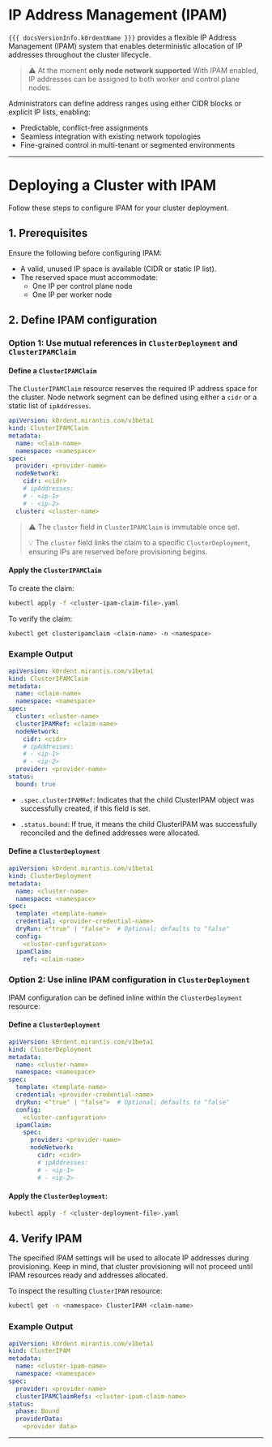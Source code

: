 
# IP Address Management (IPAM)

`{{{ docsVersionInfo.k0rdentName }}}` provides a flexible IP Address Management (IPAM) system that enables deterministic allocation of IP addresses throughout the cluster lifecycle.
> ⚠️ At the moment **only node network supported**
With IPAM enabled, IP addresses can be assigned to both worker and control plane nodes.

Administrators can define address ranges using either CIDR blocks or explicit IP lists, enabling:

- Predictable, conflict-free assignments
- Seamless integration with existing network topologies
- Fine-grained control in multi-tenant or segmented environments

---

# Deploying a Cluster with IPAM

Follow these steps to configure IPAM for your cluster deployment.

## 1. Prerequisites

Ensure the following before configuring IPAM:

- A valid, unused IP space is available (CIDR or static IP list).
- The reserved space must accommodate:
  - One IP per control plane node
  - One IP per worker node

## 2. Define IPAM configuration

### Option 1: Use mutual references in `ClusterDeployment` and `ClusterIPAMClaim`

#### Define a `ClusterIPAMClaim`

The `ClusterIPAMClaim` resource reserves the required IP address space for the cluster. Node network segment can be defined using either a `cidr` or a static list of `ipAddresses`.

```yaml
apiVersion: k0rdent.mirantis.com/v1beta1
kind: ClusterIPAMClaim
metadata:
  name: <claim-name>
  namespace: <namespace>
spec:
  provider: <provider-name>
  nodeNetwork:
    cidr: <cidr>
    # ipAddresses:
    # - <ip-1>
    # - <ip-2>
  cluster: <cluster-name>
```

> ⚠️ The `cluster` field in `ClusterIPAMClaim` is immutable once set.
> 
> 💡 The `cluster` field links the claim to a specific `ClusterDeployment`, ensuring IPs are reserved before provisioning begins.

#### Apply the `ClusterIPAMClaim`

To create the claim:

```bash
kubectl apply -f <cluster-ipam-claim-file>.yaml
```

To verify the claim:

```bash
kubectl get clusteripamclaim <claim-name> -n <namespace>
```

### Example Output
``` yaml
apiVersion: k0rdent.mirantis.com/v1beta1
kind: ClusterIPAMClaim
metadata:
  name: <claim-name>
  namespace: <namespace>
spec:
  cluster: <cluster-name>
  clusterIPAMRef: <claim-name>
  nodeNetwork:
    cidr: <cidr>
    # ipAddresses:
    # - <ip-1>
    # - <ip-2>
  provider: <provider-name>
status:
  bound: true
```

- ```.spec.clusterIPAMRef```: Indicates that the child ClusterIPAM object was successfully created, if this field is set.

- ```.status.bound```: If true, it means the child ClusterIPAM was successfully reconciled and the defined addresses were allocated.

#### Define a `ClusterDeployment`

```yaml
apiVersion: k0rdent.mirantis.com/v1beta1
kind: ClusterDeployment
metadata:
  name: <cluster-name>
  namespace: <namespace>
spec:
  template: <template-name>
  credential: <provider-credential-name>
  dryRun: <"true" | "false">  # Optional; defaults to "false"
  config:
    <cluster-configuration>
  ipamClaim:
    ref: <claim-name>
```

### Option 2: Use inline IPAM configuration in `ClusterDeployment`

IPAM configuration can be defined inline within the `ClusterDeployment` resource:

#### Define a `ClusterDeployment`

```yaml
apiVersion: k0rdent.mirantis.com/v1beta1
kind: ClusterDeployment
metadata:
  name: <cluster-name>
  namespace: <namespace>
spec:
  template: <template-name>
  credential: <provider-credential-name>
  dryRun: <"true" | "false">  # Optional; defaults to "false"
  config:
    <cluster-configuration>
  ipamClaim:
    spec:
      provider: <provider-name>
      nodeNetwork:
        cidr: <cidr>
        # ipAddresses:
        # - <ip-1>
        # - <ip-2>
```

#### Apply the `ClusterDeployment`:

```bash
kubectl apply -f <cluster-deployment-file>.yaml
```

## 4. Verify IPAM
The specified IPAM settings will be used to allocate IP addresses during provisioning. Keep in mind, that cluster provisioning will not proceed until IPAM resources ready and addresses allocated.

To inspect the resulting `ClusterIPAM` resource:

```bash
kubectl get -n <namespace> ClusterIPAM <claim-name>
```

### Example Output

```yaml
apiVersion: k0rdent.mirantis.com/v1beta1
kind: ClusterIPAM
metadata:
  name: <cluster-ipam-name>
  namespace: <namespace>
spec:
  provider: <provider-name>
  clusterIPAMClaimRefs: <cluster-ipam-claim-name>
status:
  phase: Bound
  providerData:
    <provider data>
```

---